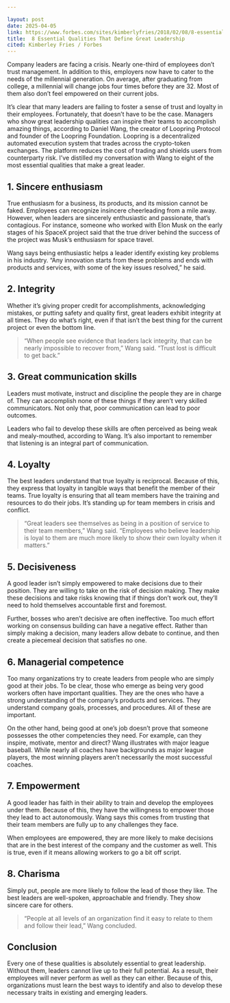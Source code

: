 ```yaml
---

layout: post
date: 2025-04-05
link: https://www.forbes.com/sites/kimberlyfries/2018/02/08/8-essential-qualities-that-define-great-leadership
title:  8 Essential Qualities That Define Great Leadership
cited: Kimberley Fries / Forbes
---
```



Company leaders are facing a crisis. Nearly one-third of employees don’t trust management. In addition to this, employers now have to cater to the needs of the millennial generation. On average, after graduating from college, a millennial will change jobs four times before they are 32. Most of them also don’t feel empowered on their current jobs.

It’s clear that many leaders are failing to foster a sense of trust and loyalty in their employees. Fortunately, that doesn’t have to be the case. Managers who show great leadership qualities can inspire their teams to accomplish amazing things, according to Daniel Wang, the creator of Loopring Protocol and founder of the Loopring Foundation. Loopring is a decentralized automated execution system that trades across the crypto-token exchanges. The platform reduces the cost of trading and shields users from counterparty risk. I’ve distilled my conversation with Wang to eight of the most essential qualities that make a great leader.

## 1. Sincere enthusiasm

True enthusiasm for a business, its products, and its mission cannot be faked. Employees can recognize insincere cheerleading from a mile away. However, when leaders are sincerely enthusiastic and passionate, that’s contagious. For instance, someone who worked with Elon Musk on the early stages of his SpaceX project said that the true driver behind the success of the project was Musk’s enthusiasm for space travel.

Wang says being enthusiastic helps a leader identify existing key problems in his industry. “Any innovation starts from these problems and ends with products and services, with some of the key issues resolved,” he said.

## 2. Integrity

Whether it’s giving proper credit for accomplishments, acknowledging mistakes, or putting safety and quality first, great leaders exhibit integrity at all times. They do what’s right, even if that isn’t the best thing for the current project or even the bottom line.

> “When people see evidence that leaders lack integrity, that can be nearly impossible to recover from,” Wang said. “Trust lost is difficult to get back.”

## 3. Great communication skills

Leaders must motivate, instruct and discipline the people they are in charge of. They can accomplish none of these things if they aren’t very skilled communicators. Not only that, poor communication can lead to poor outcomes.

Leaders who fail to develop these skills are often perceived as being weak and mealy-mouthed, according to Wang. It’s also important to remember that listening is an integral part of communication.

## 4. Loyalty

The best leaders understand that true loyalty is reciprocal. Because of this, they express that loyalty in tangible ways that benefit the member of their teams. True loyalty is ensuring that all team members have the training and resources to do their jobs. It’s standing up for team members in crisis and conflict.

> “Great leaders see themselves as being in a position of service to their team members,” Wang said. “Employees who believe leadership is loyal to them are much more likely to show their own loyalty when it matters.”

## 5. Decisiveness

A good leader isn’t simply empowered to make decisions due to their position. They are willing to take on the risk of decision making. They make these decisions and take risks knowing that if things don’t work out, they’ll need to hold themselves accountable first and foremost.

Further, bosses who aren’t decisive are often ineffective. Too much effort working on consensus building can have a negative effect. Rather than simply making a decision, many leaders allow debate to continue, and then create a piecemeal decision that satisfies no one.

## 6. Managerial competence

Too many organizations try to create leaders from people who are simply good at their jobs. To be clear, those who emerge as being very good workers often have important qualities. They are the ones who have a strong understanding of the company’s products and services. They understand company goals, processes, and procedures. All of these are important.

On the other hand, being good at one’s job doesn’t prove that someone possesses the other competencies they need. For example, can they inspire, motivate, mentor and direct? Wang illustrates with major league baseball. While nearly all coaches have backgrounds as major league players, the most winning players aren’t necessarily the most successful coaches.

## 7. Empowerment

A good leader has faith in their ability to train and develop the employees under them. Because of this, they have the willingness to empower those they lead to act autonomously. Wang says this comes from trusting that their team members are fully up to any challenges they face.

When employees are empowered, they are more likely to make decisions that are in the best interest of the company and the customer as well. This is true, even if it means allowing workers to go a bit off script.

## 8. Charisma

Simply put, people are more likely to follow the lead of those they like. The best leaders are well-spoken, approachable and friendly. They show sincere care for others.

> “People at all levels of an organization find it easy to relate to them and follow their lead,” Wang concluded.

## Conclusion

Every one of these qualities is absolutely essential to great leadership. Without them, leaders cannot live up to their full potential. As a result, their employees will never perform as well as they can either. Because of this, organizations must learn the best ways to identify and also to develop these necessary traits in existing and emerging leaders.
